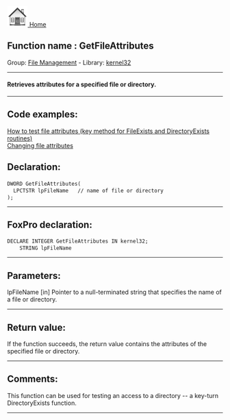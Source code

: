 [<img src="../../images/home.png"> Home ](https://github.com/VFPX/Win32API)  

## Function name : GetFileAttributes
Group: [File Management](../../functions_group.md#File_Management)  -  Library: [kernel32](../../libraries.md#kernel32)  
***  


#### Retrieves attributes for a specified file or directory.
***  


## Code examples:
[How to test file attributes (key method for FileExists and DirectoryExists routines)](../../samples/sample_097.md)  
[Changing file attributes](../../samples/sample_103.md)  

## Declaration:
```foxpro  
DWORD GetFileAttributes(
  LPCTSTR lpFileName   // name of file or directory
);  
```  
***  


## FoxPro declaration:
```foxpro  
DECLARE INTEGER GetFileAttributes IN kernel32;
	STRING lpFileName  
```  
***  


## Parameters:
lpFileName 
[in] Pointer to a null-terminated string that specifies the name of a file or directory.  
***  


## Return value:
If the function succeeds, the return value contains the attributes of the specified file or directory.  
***  


## Comments:
This function can be used for testing an access to a directory -- a key-turn DirectoryExists function.  
  
***  

